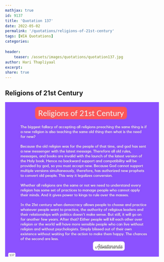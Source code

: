 ```yaml
---
mathjax: true
id: 9137
title: 'Quotation 137'
date: 2022-05-02
permalink: '/quotations/religions-of-21st-century'
tags: [WIA Quotations] 
categories: 

header:
    teaser: /assets/images/quotations/quotation137.jpg
author: Hari Thapliyaal 
excerpt:
share: true 
---
```


## Religions of 21st Century

![Religions of 21st Century](/assets/images/quotations/quotation137.jpg)
